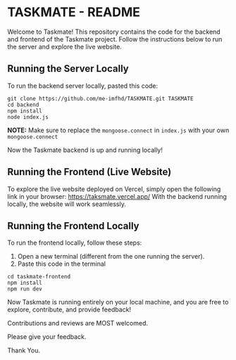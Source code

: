 # TASKMATE - README

Welcome to Taskmate! This repository contains the code for the backend and frontend of the Taskmate project. Follow the instructions below to run the server and explore the live website.

## Running the Server Locally
To run the backend server locally, pasted this code:
```
git clone https://github.com/me-imfhd/TASKMATE.git TASKMATE
cd backend
npm install
node index.js
```
**NOTE:** Make sure to replace the `mongoose.connect` in `index.js` with your own `mongoose.connect`

Now the Taskmate backend is up and running locally!

## Running the Frontend (Live Website)
To explore the live website deployed on Vercel, simply open the following link in your browser:
https://taksmate.vercel.app/
With the backend running locally, the website will work seamlessly.

## Running the Frontend Locally
To run the frontend locally, follow these steps:

1. Open a new terminal (different from the one running the server).
2. Paste this code in the terminal
```
cd taskmate-frontend
npm install
npm run dev
```

Now Taskmate is running entirely on your local machine, and you are free to explore, contribute, and provide feedback!

Contributions and reviews are MOST welcomed.

Please give your feedback.

Thank You.








